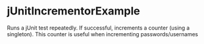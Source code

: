 jUnitIncrementorExample
=======================

Runs a jUnit test repeatedly. If successful, increments a counter (using a singleton). This counter is useful when incrementing passwords/usernames
